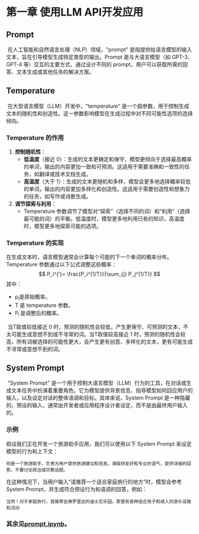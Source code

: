 # 第一章 使用LLM API开发应用



## Prompt

​		在人工智能和自然语言处理（NLP）领域，"prompt" 是指提供给语言模型的输入文本，旨在引导模型生成特定类型的输出。Prompt 是与大语言模型（如 GPT-3、GPT-4 等）交互的主要方式，通过设计不同的 prompt，用户可以获取所需的回答、文本生成或其他任务的解决方案。

## Temperature

​		在大型语言模型（LLM）开发中，"temperature" 是一个超参数，用于控制生成文本的随机性和创造性。这一参数影响模型在生成过程中对不同可能性选项的选择倾向。

### Temperature 的作用

1. **控制随机性**：
   - **低温度**（接近 0）：生成的文本更确定和保守，模型更倾向于选择最高概率的单词，输出的内容更加一致和可预测。这适用于需要准确和一致性的任务，如翻译或技术文档生成。
   - **高温度**（大于 1）：生成的文本更随机和多样，模型会更多地选择概率较低的单词，输出的内容更加多样化和创造性。这适用于需要创造性和想象力的任务，如写作或诗歌生成。
2. **调节探索与利用**：
   - Temperature 参数调节了模型对“探索”（选择不同的词）和“利用”（选择最可能的词）的平衡。低温度时，模型更多地利用已有的知识，高温度时，模型更多地探索可能的选项。

### Temperature 的实现

在生成文本时，语言模型通常会计算每个可能的下一个单词的概率分布。Temperature 参数通过以下公式调整这些概率：
$$
P_i^{′}= \frac{P_i^{1/T}}{\sum_{j} P_j^{1/T}}
$$
其中：

- p<sub>i</sub>是原始概率。
- T 是 temperature 参数。
- P<sub>i</sub><sup>′</sup>是调整后的概率。

​		当T取值较低接近 0 时，预测的随机性会较低，产生更保守、可预测的文本，不太可能生成意想不到或不寻常的词。当T取值较高接近 1 时，预测的随机性会较高，所有词被选择的可能性更大，会产生更有创意、多样化的文本，更有可能生成不寻常或意想不到的词。

## System Prompt

​		"System Prompt" 是一个用于控制大语言模型（LLM）行为的工具，在对话或生成文本任务中扮演着重要角色。它为模型提供背景信息、指导模型如何回应用户的输入，以及设定对话的整体语调和目标。具体来说，System Prompt 是一种隐藏的、预设的输入，通常由开发者或应用程序设计者设定，而不是由最终用户输入的。

### 示例

假设我们正在开发一个旅游助手应用，我们可以使用以下 System Prompt 来设定模型的行为和上下文：

```
你是一个旅游助手，负责为用户提供旅游建议和信息。请保持友好和专业的语气，提供详细的回答。不要讨论政治或宗教话题。
```

在这种情况下，当用户输入“请推荐一个适合家庭旅行的地方”时，模型会参考 System Prompt，并生成符合预设行为和语调的回答，例如：

```
当然！对于家庭旅行，我推荐去佛罗里达的迪士尼乐园。那里有各种适合孩子和成人的游乐设施和活动
```

### 其余见[prompt.ipynb](prompt.ipynb)。
